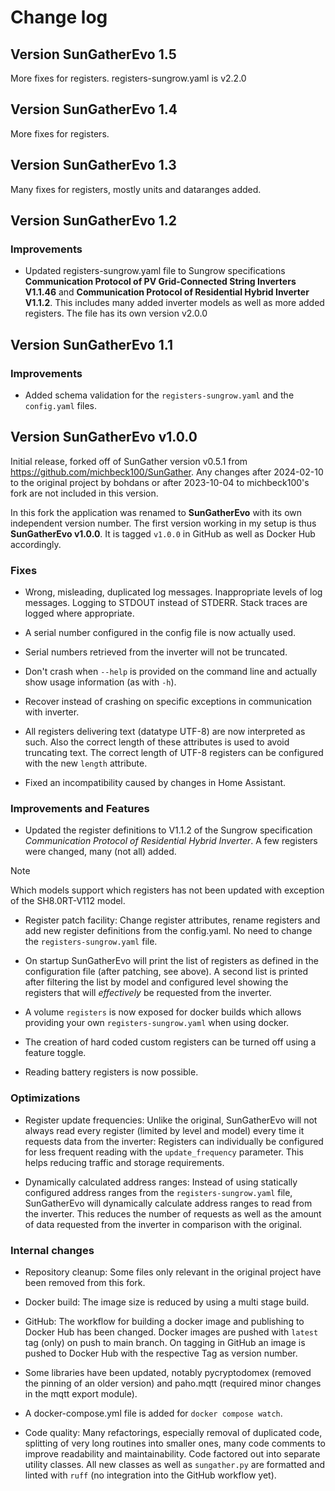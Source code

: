 # Change log


## Version SunGatherEvo 1.5

More fixes for registers. registers-sungrow.yaml is v2.2.0

## Version SunGatherEvo 1.4

More fixes for registers.

## Version SunGatherEvo 1.3

Many fixes for registers, mostly units and dataranges added.

## Version SunGatherEvo 1.2

### Improvements

* Updated registers-sungrow.yaml file to Sungrow specifications **Communication
  Protocol of PV Grid-Connected String Inverters V1.1.46** and **Communication
Protocol of Residential Hybrid Inverter V1.1.2**. This includes many added
inverter models as well as more added registers. The file has its own version
v2.0.0


## Version SunGatherEvo 1.1

### Improvements

* Added schema validation for the `registers-sungrow.yaml` and the
  `config.yaml` files.


## Version SunGatherEvo v1.0.0

Initial release, forked off of SunGather version v0.5.1 from
https://github.com/michbeck100/SunGather. Any changes after 2024-02-10 to the
original project by bohdans or after 2023-10-04 to michbeck100's fork are not
included in this version.

In this fork the application was renamed to **SunGatherEvo** with its own
independent version number. The first version working in my setup is thus
**SunGatherEvo v1.0.0**. It is tagged `v1.0.0` in GitHub as well as Docker Hub
accordingly.

### Fixes

* Wrong, misleading, duplicated log messages. Inappropriate levels of log
  messages. Logging to STDOUT instead of STDERR. Stack traces are logged where
appropriate.

* A serial number configured in the config file is now actually used.

* Serial numbers retrieved from the inverter will not be truncated.

* Don't crash when `--help` is provided on the command line and actually show
  usage information (as with `-h`).

* Recover instead of crashing on specific exceptions in communication with
  inverter.

* All registers delivering text (datatype UTF-8) are now interpreted as such.
  Also the correct length of these attributes is used to avoid truncating text.
The correct length of UTF-8 registers can be configured with the new `length`
attribute.

* Fixed an incompatibility caused by changes in Home Assistant.

### Improvements and Features

* Updated the register definitions to V1.1.2 of the Sungrow specification
_Communication Protocol of Residential Hybrid Inverter_. A few registers were
changed, many (not all) added.

> [!NOTE]
> Which models support which registers has not been updated with exception
of the SH8.0RT-V112 model.

* Register patch facility: Change register attributes, rename
registers and add new register definitions from the config.yaml. No need to
change the `registers-sungrow.yaml` file.

* On startup SunGatherEvo will print the list of registers as defined in the
  configuration file (after patching, see above). A second list is printed
after filtering the list by model and configured level showing the registers
that will _effectively_ be requested from the inverter.

* A volume `registers` is now exposed for docker builds which allows providing
  your own `registers-sungrow.yaml` when using docker.

* The creation of hard coded custom registers can be turned off using a feature
toggle.

* Reading battery registers is now possible.


### Optimizations

* Register update frequencies: Unlike the original, SunGatherEvo will not
  always read every register (limited by level and model) every time it
requests data from the inverter: Registers can individually be configured for
less frequent reading with the `update_frequency` parameter. This helps
reducing traffic and storage requirements.

* Dynamically calculated address ranges: Instead of using statically configured
  address ranges from the `registers-sungrow.yaml` file, SunGatherEvo will
dynamically calculate address ranges to read from the inverter. This reduces
the number of requests as well as the amount of data requested from the
inverter in comparison with the original.

### Internal changes

* Repository cleanup: Some files only relevant in the original project have been
removed from this fork.

* Docker build: The image size is reduced by using a multi stage build.

* GitHub: The workflow for building a docker image and publishing to Docker Hub
has been changed. Docker images are pushed with `latest` tag (only) on push to
main branch. On tagging in GitHub an image is pushed to Docker Hub with the
respective Tag as version number.

* Some libraries have been updated, notably pycryptodomex (removed the pinning
  of an older version) and paho.mqtt (required minor changes in the mqtt export
module).

* A docker-compose.yml file is added for `docker compose watch`.

* Code quality: Many refactorings, especially removal of duplicated code,
  splitting of very long routines into smaller ones, many code comments to
improve readability and maintainability. Code factored out into separate
utility classes. All new classes as well as `sungather.py` are formatted and
linted with `ruff` (no integration into the GitHub workflow yet).

